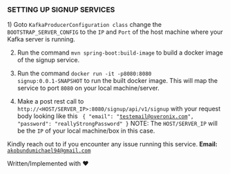 <h3>SETTING UP SIGNUP SERVICES</h3>
1) Goto <code>KafkaProducerConfiguration class</code> change the <code>BOOTSTRAP_SERVER_CONFIG</code> to the <code>IP</code> and <code>Port</code> of the host machine where your Kafka server is running.

2) Run the command <code>mvn spring-boot:build-image</code> to build a docker image of the signup service.


3) Run the command <code>docker run -it -p8080:8080 signup:0.0.1-SNAPSHOT</code> to run the built docker image. This will map the service to port <code>8080</code> on your local machine/server.


4) Make a post rest call to <code>http://<HOST/SERVER_IP>:8080/signup/api/v1/signup</code> with your request body looking like this <code> 
{ "email": "testemail@overonix.com", "password": "reallyStrongPassword" }</code> NOTE: The <code>HOST/SERVER_IP</code> will be the <code>IP</code> of your local machine/box in this case.
   
Kindly reach out to if you encounter any issue running this service. <b>Email: </b><code>akobundumichael94@gmail.com</code>
   
Written/Implemented with :heart:
